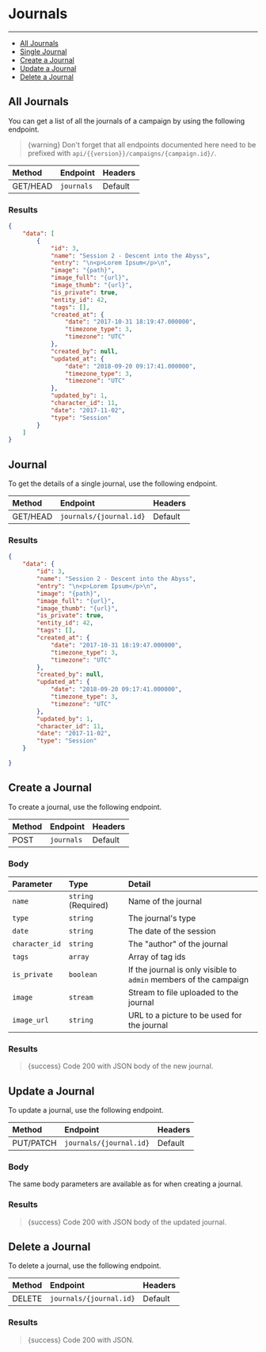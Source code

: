 # Journals

---

- [All Journals](#all-journals)
- [Single Journal](#journal)
- [Create a Journal](#create-journal)
- [Update a Journal](#update-journal)
- [Delete a Journal](#delete-journal)

<a name="all-journals"></a>
## All Journals

You can get a list of all the journals of a campaign by using the following endpoint.

> {warning} Don't forget that all endpoints documented here need to be prefixed with `api/{{version}}/campaigns/{campaign.id}/`.


| Method | Endpoint| Headers |
| :- |   :-   |  :-  |
| GET/HEAD | `journals` | Default |

### Results
```json
{
    "data": [
        {
            "id": 3,
            "name": "Session 2 - Descent into the Abyss",
            "entry": "\n<p>Lorem Ipsum</p>\n",
            "image": "{path}",
            "image_full": "{url}",
            "image_thumb": "{url}",
            "is_private": true,
            "entity_id": 42,
            "tags": [],
            "created_at": {
                "date": "2017-10-31 18:19:47.000000",
                "timezone_type": 3,
                "timezone": "UTC"
            },
            "created_by": null,
            "updated_at": {
                "date": "2018-09-20 09:17:41.000000",
                "timezone_type": 3,
                "timezone": "UTC"
            },
            "updated_by": 1,
            "character_id": 11,
            "date": "2017-11-02",
            "type": "Session"
        }
    ]
}
```


<a name="journal"></a>
## Journal

To get the details of a single journal, use the following endpoint.

| Method | Endpoint| Headers |
| :- |   :-   |  :-  |
| GET/HEAD | `journals/{journal.id}` | Default |

### Results
```json
{
    "data": {
        "id": 3,
        "name": "Session 2 - Descent into the Abyss",
        "entry": "\n<p>Lorem Ipsum</p>\n",
        "image": "{path}",
        "image_full": "{url}",
        "image_thumb": "{url}",
        "is_private": true,
        "entity_id": 42,
        "tags": [],
        "created_at": {
            "date": "2017-10-31 18:19:47.000000",
            "timezone_type": 3,
            "timezone": "UTC"
        },
        "created_by": null,
        "updated_at": {
            "date": "2018-09-20 09:17:41.000000",
            "timezone_type": 3,
            "timezone": "UTC"
        },
        "updated_by": 1,
        "character_id": 11,
        "date": "2017-11-02",
        "type": "Session"
    }
    
}
```


<a name="create-journal"></a>
## Create a Journal

To create a journal, use the following endpoint.

| Method | Endpoint| Headers |
| :- |   :-   |  :-  |
| POST | `journals` | Default |

### Body

| Parameter | Type | Detail |
| :- |   :-   |  :-  |
| `name` | `string` (Required) | Name of the journal |
| `type` | `string` | The journal's type |
| `date` | `string` | The date of the session |
| `character_id` | `string` | The "author" of the journal |
| `tags` | `array` | Array of tag ids |
| `is_private` | `boolean` | If the journal is only visible to `admin` members of the campaign |
| `image` | `stream` | Stream to file uploaded to the journal |
| `image_url` | `string` | URL to a picture to be used for the journal |

### Results

> {success} Code 200 with JSON body of the new journal.


<a name="update-journal"></a>
## Update a Journal

To update a journal, use the following endpoint.

| Method | Endpoint| Headers |
| :- |   :-   |  :-  |
| PUT/PATCH | `journals/{journal.id}` | Default |

### Body

The same body parameters are available as for when creating a journal.

### Results

> {success} Code 200 with JSON body of the updated journal.


<a name="delete-journal"></a>
## Delete a Journal

To delete a journal, use the following endpoint.

| Method | Endpoint| Headers |
| :- |   :-   |  :-  |
| DELETE | `journals/{journal.id}` | Default |

### Results

> {success} Code 200 with JSON.
